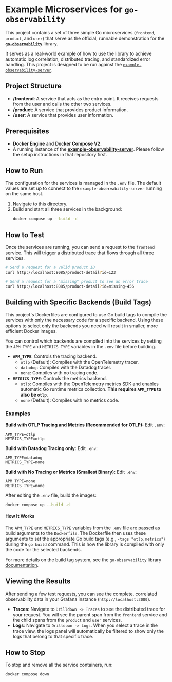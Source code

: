 # Example Microservices for `go-observability`

This project contains a set of three simple Go microservices (`frontend`, `product`, and `user`) that serve as the official, runnable demonstration for the [**`go-observability`**](https://github.com/app-obs/go) library.

It serves as a real-world example of how to use the library to achieve automatic log correlation, distributed tracing, and standardized error handling. This project is designed to be run against the [`example-observability-server`](https://github.com/app-obs/example-observability-server).

## Project Structure

-   **/frontend**: A service that acts as the entry point. It receives requests from the user and calls the other two services.
-   **/product**: A service that provides product information.
-   **/user**: A service that provides user information.

## Prerequisites

-   **Docker Engine** and **Docker Compose V2**.
-   A running instance of the **[example-observability-server](https://github.com/app-obs/example-observability-server)**. Please follow the setup instructions in that repository first.

## How to Run

The configuration for the services is managed in the `.env` file. The default values are set up to connect to the `example-observability-server` running on the same host.

1.  Navigate to this directory.
2.  Build and start all three services in the background:
    ```sh
    docker compose up --build -d
    ```

## How to Test

Once the services are running, you can send a request to the `frontend` service. This will trigger a distributed trace that flows through all three services.

```sh
# Send a request for a valid product ID
curl http://localhost:8085/product-detail?id=123

# Send a request for a "missing" product to see an error trace
curl http://localhost:8085/product-detail?id=missing-456
```

## Building with Specific Backends (Build Tags)

This project's Dockerfiles are configured to use Go build tags to compile the services with only the necessary code for a specific backend. Using these options to select only the backends you need will result in smaller, more efficient Docker images.

You can control which backends are compiled into the services by setting the `APM_TYPE` and `METRICS_TYPE` variables in the `.env` file before building.

-   **`APM_TYPE`**: Controls the tracing backend.
    -   `otlp` (Default): Compiles with the OpenTelemetry tracer.
    -   `datadog`: Compiles with the Datadog tracer.
    -   `none`: Compiles with no tracing code.
-   **`METRICS_TYPE`**: Controls the metrics backend.
    -   `otlp`: Compiles with the OpenTelemetry metrics SDK and enables automatic Go runtime metrics collection. **This requires `APM_TYPE` to also be `otlp`**.
    -   `none` (Default): Compiles with no metrics code.

### Examples

**Build with OTLP Tracing and Metrics (Recommended for OTLP):**
Edit `.env`:
```
APM_TYPE=otlp
METRICS_TYPE=otlp
```

**Build with Datadog Tracing only:**
Edit `.env`:
```
APM_TYPE=datadog
METRICS_TYPE=none
```

**Build with No Tracing or Metrics (Smallest Binary):**
Edit `.env`:
```
APM_TYPE=none
METRICS_TYPE=none
```

After editing the `.env` file, build the images:
```sh
docker compose up --build -d
```

#### How It Works
The `APM_TYPE` and `METRICS_TYPE` variables from the `.env` file are passed as build arguments to the `Dockerfile`. The Dockerfile then uses these arguments to set the appropriate Go build tags (e.g., `-tags "otlp,metrics"`) during the `go build` command. This is how the library is compiled with only the code for the selected backends.

For more details on the build tag system, see the `go-observability` library [documentation](https://github.com/app-obs/go#build-tags-for-conditional-compilation).

## Viewing the Results

After sending a few test requests, you can see the complete, correlated observability data in your Grafana instance (`http://localhost:3000`).

-   **Traces**: Navigate to `Drilldown -> Traces` to see the distributed trace for your request. You will see the parent span from the `frontend` service and the child spans from the `product` and `user` services.
-   **Logs**: Navigate to `Drilldown -> Logs`. When you select a trace in the trace view, the logs panel will automatically be filtered to show only the logs that belong to that specific trace.

## How to Stop

To stop and remove all the service containers, run:

```sh
docker compose down
```
